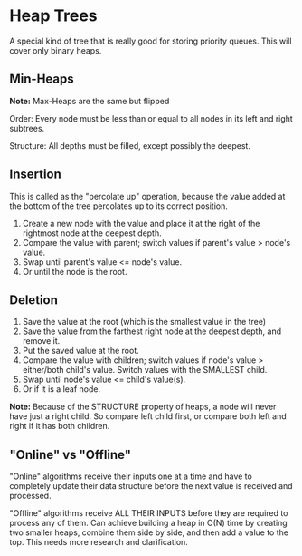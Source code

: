 # Heap Trees

A special kind of tree that is really good for storing priority queues. This will cover only binary heaps.

## Min-Heaps
**Note:** Max-Heaps are the same but flipped

Order: Every node must be less than or equal to all nodes in its left and right subtrees.

Structure: All depths must be filled, except possibly the deepest.

## Insertion

This is called as the "percolate up" operation, because the value added at the bottom of the tree percolates up to its correct position.

1. Create a new node with the value and place it at the right of the rightmost node at the deepest depth.
2. Compare the value with parent; switch values if parent's value > node's value.
  1. Swap until parent's value <= node's value.
  2. Or until the node is the root.

## Deletion

1. Save the value at the root (which is the smallest value in the tree)
2. Save the value from the farthest right node at the deepest depth, and remove it.
3. Put the saved value at the root.
4. Compare the value with children; switch values if node's value > either/both child's value. Switch values with the SMALLEST child.
  1. Swap until node's value <= child's value(s).
  2. Or if it is a leaf node.

**Note:** Because of the STRUCTURE property of heaps, a node will never have just a right child.
So compare left child first, or compare both left and right if it has both children.

## "Online" vs "Offline"

"Online" algorithms receive their inputs one at a time and have to completely update their data structure before the next value is received and processed.

"Offline" algorithms receive ALL THEIR INPUTS before they are required to process any of them.
Can achieve building a heap in O(N) time by creating two smaller heaps, combine them side by side, and then add a value to the top.
This needs more research and clarification. 
